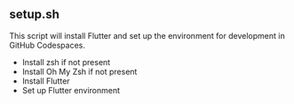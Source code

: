 ## setup.sh

This script will install Flutter and set up the environment for development in GitHub Codespaces.

- Install zsh if not present
- Install Oh My Zsh if not present
- Install Flutter
- Set up Flutter environment

